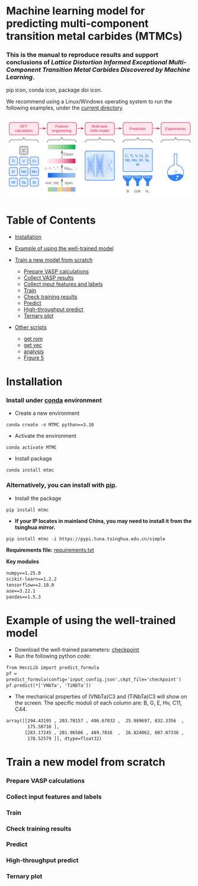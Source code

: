# **Machine learning model for predicting multi-component transition metal carbides (MTMCs)**
### This is the manual to reproduce  results and support conclusions of ***Lattice Distortion Informed Exceptional Multi-Component Transition Metal Carbides Discovered by Machine Learning***.


pip icon, conda icon, package doi icon.


We recommend using a Linux/Windows operating system to run the following examples, under the [current directory](.).  


![ML-workflow](files/Figure_1.svg)

# Table of Contents
- [Installation](#Installation)  
- [Example of using the well-trained model](#example-of-using-the-well-trained-model)   
- [Train a new model from scratch](#train-a-new-model-from-scratch)   
  - [Prepare VASP calculations](#prepare-VASP-calculations)  
  - [Collect VASP results](#collect-VASP-results)  
  - [Collect input features and labels](#collect-input-features-and-labels)  
  - [Train](#train)  
  - [Check training results](#check-training-results)   
  - [Predict](#predict)  
  - [High-throughput predict](#high-throughput-predict)  
  - [Ternary plot](#ternary-plot)  

- [Other scripts](#other-scripts)
  - [get rom](#get-rom)
  - [get vec](#get-vec)
  - [analysis](#figure-4)
  - [Figure 5](#figure-5)

# Installation

### Install under [conda](https://conda.io/projects/conda/en/latest/user-guide/install/index.html) environment

- Create a new environment   
```
conda create -n MTMC python==3.10
```

- Activate the environment  
```
conda activate MTMC
```

- Install package  
```
conda install mtmc
```

### Alternatively, you can install with [pip](https://pypi-url).
- Install the package  
```
pip install mtmc
```

- **If your IP locates in mainland China, you may need to install it from the tsinghua mirror.**  
```
pip install mtmc -i https://pypi.tuna.tsinghua.edu.cn/simple
```


**Requirements file:** [requirements.txt](requirements.txt)

**Key modules**  
```
numpy==1.25.0    
scikit-learn==1.2.2   
tensorflow==2.10.0   
ase==3.22.1  
pandas==1.5.3
```

# Example of using the well-trained model  

- Download the well-trained parameters: [checkpoint](#checkpoint)  
- Run the following python code:  
```
from HeccLib import predict_formula  
pf = predict_formula(config='input_config.json',ckpt_file='checkpoint')  
pf.predict(*['VNbTa', 'TiNbTa'])  
```
- The mechanical properties of (VNbTa)C3 and (TiNbTa)C3 will show on the screen. The specific moduli of each column are: B, G, E, Hv, C11, C44.
```
array([[294.43195 , 203.70157 , 496.67032 ,  25.989697, 632.3356  ,
        175.50716 ],
       [283.17245 , 201.96506 , 489.7816  ,  26.824062, 607.07336 ,
        178.52579 ]], dtype=float32)
```

# Train a new model from scratch

### Prepare VASP calculations

### Collect input features and labels

### Train

### Check training results

### Predict

### High-throughput predict

### Ternary plot

